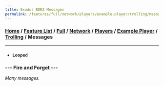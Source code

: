 ```yaml
---
title: Exodus RDR2 Messages
permalink: /features/full/network/players/example-player/trolling/messages
---
```

### [Home](/) / [Feature List](/features) / [Full](/features/full) / [Network](/features/full/network) / [Players](/features/full/network/players) / [Example Player](/features/full/network/players/example-player) / [Trolling](/features/full/network/players/example-player/trolling) / Messages
---
- ### `Looped`
### --- Fire and Forget ---
*Many messages.*
